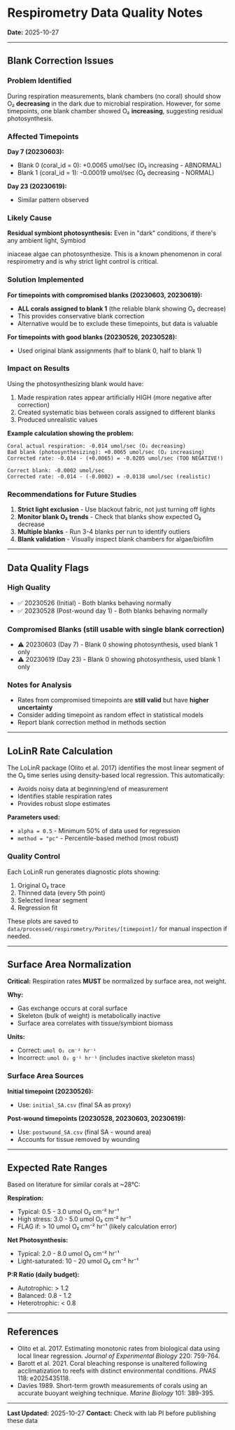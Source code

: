 # Respirometry Data Quality Notes

**Date:** 2025-10-27

---

## Blank Correction Issues

### Problem Identified

During respiration measurements, blank chambers (no coral) should show O₂ **decreasing** in the dark due to microbial respiration. However, for some timepoints, one blank chamber showed O₂ **increasing**, suggesting residual photosynthesis.

### Affected Timepoints

**Day 7 (20230603):**
- Blank 0 (coral_id = 0): +0.0065 umol/sec (O₂ increasing - ABNORMAL)
- Blank 1 (coral_id = 1): -0.00019 umol/sec (O₂ decreasing - NORMAL)

**Day 23 (20230619):**
- Similar pattern observed

### Likely Cause

**Residual symbiont photosynthesis:** Even in "dark" conditions, if there's any ambient light, Symbiod

iniaceae algae can photosynthesize. This is a known phenomenon in coral respirometry and is why strict light control is critical.

### Solution Implemented

**For timepoints with compromised blanks (20230603, 20230619):**
- **ALL corals assigned to blank 1** (the reliable blank showing O₂ decrease)
- This provides conservative blank correction
- Alternative would be to exclude these timepoints, but data is valuable

**For timepoints with good blanks (20230526, 20230528):**
- Used original blank assignments (half to blank 0, half to blank 1)

### Impact on Results

Using the photosynthesizing blank would have:
1. Made respiration rates appear artificially HIGH (more negative after correction)
2. Created systematic bias between corals assigned to different blanks
3. Produced unrealistic values

**Example calculation showing the problem:**
```
Coral actual respiration: -0.014 umol/sec (O₂ decreasing)
Bad blank (photosynthesizing): +0.0065 umol/sec (O₂ increasing)
Corrected rate: -0.014 - (+0.0065) = -0.0205 umol/sec (TOO NEGATIVE!)

Correct blank: -0.0002 umol/sec
Corrected rate: -0.014 - (-0.0002) = -0.0138 umol/sec (realistic)
```

### Recommendations for Future Studies

1. **Strict light exclusion** - Use blackout fabric, not just turning off lights
2. **Monitor blank O₂ trends** - Check that blanks show expected O₂ decrease
3. **Multiple blanks** - Run 3-4 blanks per run to identify outliers
4. **Blank validation** - Visually inspect blank chambers for algae/biofilm

---

## Data Quality Flags

### High Quality
- ✅ 20230526 (Initial) - Both blanks behaving normally
- ✅ 20230528 (Post-wound day 1) - Both blanks behaving normally

### Compromised Blanks (still usable with single blank correction)
- ⚠️ 20230603 (Day 7) - Blank 0 showing photosynthesis, used blank 1 only
- ⚠️ 20230619 (Day 23) - Blank 0 showing photosynthesis, used blank 1 only

### Notes for Analysis

- Rates from compromised timepoints are **still valid** but have **higher uncertainty**
- Consider adding timepoint as random effect in statistical models
- Report blank correction method in methods section

---

## LoLinR Rate Calculation

The LoLinR package (Olito et al. 2017) identifies the most linear segment of the O₂ time series using density-based local regression. This automatically:
- Avoids noisy data at beginning/end of measurement
- Identifies stable respiration rates
- Provides robust slope estimates

**Parameters used:**
- `alpha = 0.5` - Minimum 50% of data used for regression
- `method = "pc"` - Percentile-based method (most robust)

### Quality Control

Each LoLinR run generates diagnostic plots showing:
1. Original O₂ trace
2. Thinned data (every 5th point)
3. Selected linear segment
4. Regression fit

These plots are saved to `data/processed/respirometry/Porites/[timepoint]/` for manual inspection if needed.

---

## Surface Area Normalization

**Critical:** Respiration rates **MUST** be normalized by surface area, not weight.

**Why:**
- Gas exchange occurs at coral surface
- Skeleton (bulk of weight) is metabolically inactive
- Surface area correlates with tissue/symbiont biomass

**Units:**
- Correct: `umol O₂ cm⁻² hr⁻¹`
- Incorrect: `umol O₂ g⁻¹ hr⁻¹` (includes inactive skeleton mass)

### Surface Area Sources

**Initial timepoint (20230526):**
- Use: `initial_SA.csv` (final SA as proxy)

**Post-wound timepoints (20230528, 20230603, 20230619):**
- Use: `postwound_SA.csv` (final SA - wound area)
- Accounts for tissue removed by wounding

---

## Expected Rate Ranges

Based on literature for similar corals at ~28°C:

**Respiration:**
- Typical: 0.5 - 3.0 umol O₂ cm⁻² hr⁻¹
- High stress: 3.0 - 5.0 umol O₂ cm⁻² hr⁻¹
- FLAG if: > 10 umol O₂ cm⁻² hr⁻¹ (likely calculation error)

**Net Photosynthesis:**
- Typical: 2.0 - 8.0 umol O₂ cm⁻² hr⁻¹
- Light-saturated: 10 - 20 umol O₂ cm⁻² hr⁻¹

**P:R Ratio (daily budget):**
- Autotrophic: > 1.2
- Balanced: 0.8 - 1.2
- Heterotrophic: < 0.8

---

## References

- Olito et al. 2017. Estimating monotonic rates from biological data using local linear regression. *Journal of Experimental Biology* 220: 759-764.
- Barott et al. 2021. Coral bleaching response is unaltered following acclimatization to reefs with distinct environmental conditions. *PNAS* 118: e2025435118.
- Davies 1989. Short-term growth measurements of corals using an accurate buoyant weighing technique. *Marine Biology* 101: 389-395.

---

**Last Updated:** 2025-10-27
**Contact:** Check with lab PI before publishing these data
